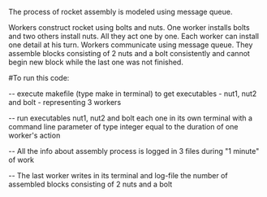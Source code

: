 The process of rocket assembly is modeled using message queue.

Workers construct rocket using bolts and nuts. One worker installs bolts and two others install nuts. All they act one by one. Each worker can install one detail at his turn. 
Workers communicate using message queue. They assemble blocks consisting of 2 nuts and a bolt consistently and cannot begin new block while the last one was not finished.

#To run this code:

-- execute makefile (type make in terminal) to get executables - nut1, nut2 and bolt - representing 3 workers 

-- run executables nut1, nut2 and bolt each one in its own terminal with a command line parameter of type integer equal to the duration of one worker's action

-- All the info about assembly process is logged in 3 files during "1 minute" of work 

-- The last worker writes in its terminal and log-file the number of assembled blocks consisting of 2 nuts and a bolt
